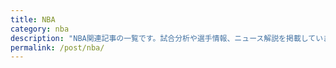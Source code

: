 ```yaml
---
title: NBA
category: nba
description: "NBA関連記事の一覧です。試合分析や選手情報、ニュース解説を掲載しています。"
permalink: /post/nba/
---
```


<HomePosts category="nba" grid-only="true" />